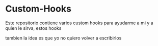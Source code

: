 # Custom-Hooks

Este repositorio contiene varios custom hooks para ayudarme a mi y a quien le sirva, estos hooks 

tambien la idea es que yo no quiero volver a escribirlos
